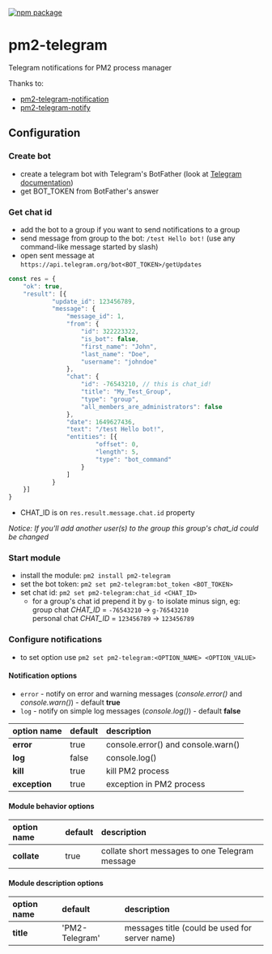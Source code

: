 [![npm package](https://img.shields.io/npm/v/pm2-telegram?logo=npm&style=flat-square)](https://www.npmjs.com/package/pm2-telegram)

# pm2-telegram

Telegram notifications for PM2 process manager

Thanks to:

* [pm2-telegram-notification](https://github.com/shubhroshekhar/pm2-telegram-notification)
* [pm2-telegram-notify](https://github.com/korolyov88/pm2-telegram-notify)

## Configuration

### Create bot

* create a telegram bot with Telegram's BotFather (look at [Telegram documentation](https://core.telegram.org/bots#creating-a-new-bot))
* get BOT_TOKEN from BotFather's answer

### Get chat id

* add the bot to a group if you want to send notifications to a group
* send message from group to the bot: `/test Hello bot!` (use any command-like message started by slash)
* open sent message at `https://api.telegram.org/bot<BOT_TOKEN>/getUpdates`

```javascript
const res = {
    "ok": true,
    "result": [{
            "update_id": 123456789,
            "message": {
                "message_id": 1,
                "from": {
                    "id": 322223322,
                    "is_bot": false,
                    "first_name": "John",
                    "last_name": "Doe",
                    "username": "johndoe"
                },
                "chat": {
                    "id": -76543210, // this is chat_id!
                    "title": "My_Test_Group",
                    "type": "group",
                    "all_members_are_administrators": false
                },
                "date": 1649627436,
                "text": "/test Hello bot!",
                "entities": [{
                        "offset": 0,
                        "length": 5,
                        "type": "bot_command"
                    }
                ]
            }
    }]
}
```

* CHAT_ID is on `res.result.message.chat.id` property

_Notice: If you'll add another user(s) to the group this group's chat_id could be changed_

### Start module

* install the module: `pm2 install pm2-telegram`
* set the bot token: `pm2 set pm2-telegram:bot_token <BOT_TOKEN>`
* set chat id: `pm2 set pm2-telegram:chat_id <CHAT_ID>`
  - for a group's chat id prepend it by `g-` to isolate minus sign, eg:
    <br>group chat _CHAT_ID_ = `-76543210` -> `g-76543210`
    <br>personal chat _CHAT_ID_ = `123456789` -> `123456789`

### Configure notifications

* to set option use `pm2 set pm2-telegram:<OPTION_NAME> <OPTION_VALUE>`

#### Notification options

* `error` - notify on error and warning messages (_console.error()_ and _console.warn()_) - default **true**
* `log` - notify on simple log messages (_console.log()_) - default **false**

| option name   | default | description                        |
| :------------ | :------ | :--------------------------------- |
| **error**     | true    | console.error() and console.warn() |
| **log**       | false   | console.log()                      |
| **kill**      | true    | kill PM2 process                   |
| **exception** | true    | exception in PM2 process           |

#### Module behavior options

| option name | default | description                                    |
| :-----------| :------ | :----------------------------------------------|
| **collate** | true    | collate short messages to one Telegram message |

#### Module description options

| option name | default        | description                                    |
| :---------- | :------------- | :--------------------------------------------- |
| **title**   | 'PM2-Telegram' | messages title (could be used for server name) |


